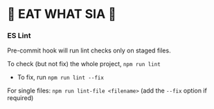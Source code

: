 # 🤙 EAT WHAT SIA 🤙

### ES Lint
Pre-commit hook will run lint checks only on staged files.

To check (but not fix) the whole project, `npm run lint`

- To fix, run `npm run lint --fix`

For single files: `npm run lint-file <filename>` (add the `--fix` option if required)

